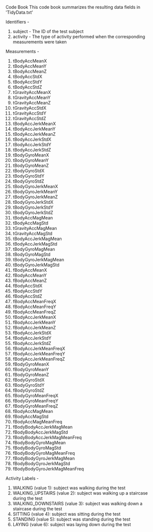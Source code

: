 Code Book
This code book summarizes the resulting data fields in 'TidyData.txt'

Identifiers -
1) subject - The ID of the test subject
2) activity - The type of activity performed when the corresponding measurements were taken

Measurements -
1) tBodyAccMeanX
2) tBodyAccMeanY
3) tBodyAccMeanZ
4) tBodyAccStdX
5) tBodyAccStdY
6) tBodyAccStdZ
7) tGravityAccMeanX
8) tGravityAccMeanY
9) tGravityAccMeanZ
10) tGravityAccStdX
11) tGravityAccStdY
12) tGravityAccStdZ
13) tBodyAccJerkMeanX
14) tBodyAccJerkMeanY
15) tBodyAccJerkMeanZ
16) tBodyAccJerkStdX
17) tBodyAccJerkStdY
18) tBodyAccJerkStdZ
19) tBodyGyroMeanX
20) tBodyGyroMeanY
21) tBodyGyroMeanZ
22) tBodyGyroStdX
23) tBodyGyroStdY
24) tBodyGyroStdZ
25) tBodyGyroJerkMeanX
26) tBodyGyroJerkMeanY
27) tBodyGyroJerkMeanZ
28) tBodyGyroJerkStdX
29) tBodyGyroJerkStdY
30) tBodyGyroJerkStdZ
31) tBodyAccMagMean
32) tBodyAccMagStd
33) tGravityAccMagMean
34) tGravityAccMagStd
35) tBodyAccJerkMagMean
36) tBodyAccJerkMagStd
37) tBodyGyroMagMean
38) tBodyGyroMagStd
39) tBodyGyroJerkMagMean
40) tBodyGyroJerkMagStd
41) fBodyAccMeanX
42) fBodyAccMeanY
43) fBodyAccMeanZ
44) fBodyAccStdX
45) fBodyAccStdY
46) fBodyAccStdZ
47) fBodyAccMeanFreqX
48) fBodyAccMeanFreqY
49) fBodyAccMeanFreqZ
50) fBodyAccJerkMeanX
51) fBodyAccJerkMeanY
52) fBodyAccJerkMeanZ
53) fBodyAccJerkStdX
54) fBodyAccJerkStdY
55) fBodyAccJerkStdZ
56) fBodyAccJerkMeanFreqX
57) fBodyAccJerkMeanFreqY
58) fBodyAccJerkMeanFreqZ
59) fBodyGyroMeanX
60) fBodyGyroMeanY
61) fBodyGyroMeanZ
62) fBodyGyroStdX
63) fBodyGyroStdY
64) fBodyGyroStdZ
65) fBodyGyroMeanFreqX
66) fBodyGyroMeanFreqY
67) fBodyGyroMeanFreqZ
68) fBodyAccMagMean
69) fBodyAccMagStd
70) fBodyAccMagMeanFreq
71) fBodyBodyAccJerkMagMean
72) fBodyBodyAccJerkMagStd
73) fBodyBodyAccJerkMagMeanFreq
74) fBodyBodyGyroMagMean
75) fBodyBodyGyroMagStd
76) fBodyBodyGyroMagMeanFreq
77) fBodyBodyGyroJerkMagMean
78) fBodyBodyGyroJerkMagStd
79) fBodyBodyGyroJerkMagMeanFreq

Activity Labels -
1) WALKING (value 1): subject was walking during the test
2) WALKING_UPSTAIRS (value 2): subject was walking up a staircase during the test
3) WALKING_DOWNSTAIRS (value 3): subject was walking down a staircase during the test
4) SITTING (value 4): subject was sitting during the test
5) STANDING (value 5): subject was standing during the test
6) LAYING (value 6): subject was laying down during the test
